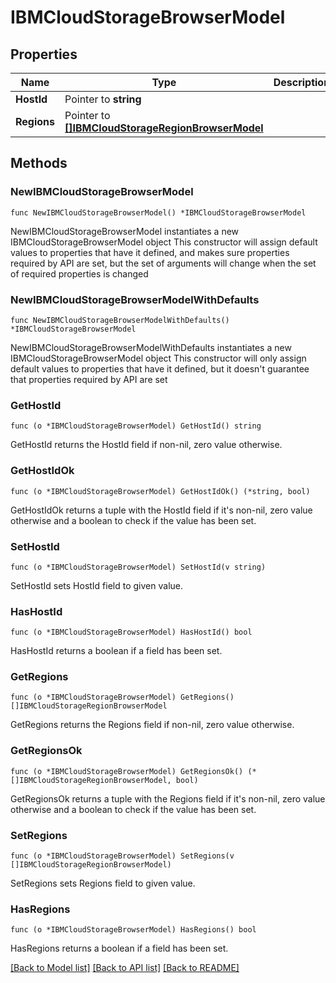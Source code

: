 # IBMCloudStorageBrowserModel

## Properties

Name | Type | Description | Notes
------------ | ------------- | ------------- | -------------
**HostId** | Pointer to **string** |  | [optional] 
**Regions** | Pointer to [**[]IBMCloudStorageRegionBrowserModel**](IBMCloudStorageRegionBrowserModel.md) |  | [optional] 

## Methods

### NewIBMCloudStorageBrowserModel

`func NewIBMCloudStorageBrowserModel() *IBMCloudStorageBrowserModel`

NewIBMCloudStorageBrowserModel instantiates a new IBMCloudStorageBrowserModel object
This constructor will assign default values to properties that have it defined,
and makes sure properties required by API are set, but the set of arguments
will change when the set of required properties is changed

### NewIBMCloudStorageBrowserModelWithDefaults

`func NewIBMCloudStorageBrowserModelWithDefaults() *IBMCloudStorageBrowserModel`

NewIBMCloudStorageBrowserModelWithDefaults instantiates a new IBMCloudStorageBrowserModel object
This constructor will only assign default values to properties that have it defined,
but it doesn't guarantee that properties required by API are set

### GetHostId

`func (o *IBMCloudStorageBrowserModel) GetHostId() string`

GetHostId returns the HostId field if non-nil, zero value otherwise.

### GetHostIdOk

`func (o *IBMCloudStorageBrowserModel) GetHostIdOk() (*string, bool)`

GetHostIdOk returns a tuple with the HostId field if it's non-nil, zero value otherwise
and a boolean to check if the value has been set.

### SetHostId

`func (o *IBMCloudStorageBrowserModel) SetHostId(v string)`

SetHostId sets HostId field to given value.

### HasHostId

`func (o *IBMCloudStorageBrowserModel) HasHostId() bool`

HasHostId returns a boolean if a field has been set.

### GetRegions

`func (o *IBMCloudStorageBrowserModel) GetRegions() []IBMCloudStorageRegionBrowserModel`

GetRegions returns the Regions field if non-nil, zero value otherwise.

### GetRegionsOk

`func (o *IBMCloudStorageBrowserModel) GetRegionsOk() (*[]IBMCloudStorageRegionBrowserModel, bool)`

GetRegionsOk returns a tuple with the Regions field if it's non-nil, zero value otherwise
and a boolean to check if the value has been set.

### SetRegions

`func (o *IBMCloudStorageBrowserModel) SetRegions(v []IBMCloudStorageRegionBrowserModel)`

SetRegions sets Regions field to given value.

### HasRegions

`func (o *IBMCloudStorageBrowserModel) HasRegions() bool`

HasRegions returns a boolean if a field has been set.


[[Back to Model list]](../README.md#documentation-for-models) [[Back to API list]](../README.md#documentation-for-api-endpoints) [[Back to README]](../README.md)


